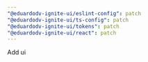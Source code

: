 ```yaml
---
"@eduardodv-ignite-ui/eslint-config": patch
"@eduardodv-ignite-ui/ts-config": patch
"@eduardodv-ignite-ui/tokens": patch
"@eduardodv-ignite-ui/react": patch
---
```


Add ui
